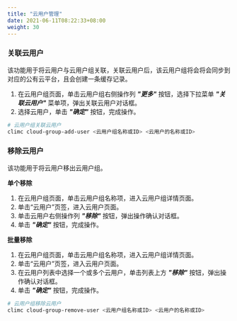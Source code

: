 ```yaml
---
title: "云用户管理"
date: 2021-06-11T08:22:33+08:00
weight: 30
---
```


### 关联云用户

该功能用于将云用户与云用户组关联，关联云用户后，该云用户组将会将会同步到对应的公有云平台，且会创建一条缓存记录。


1. 在云用户组页面，单击云用户组右侧操作列 **_"更多"_** 按钮，选择下拉菜单 **_"关联云用户"_** 菜单项，弹出关联云用户对话框。
2. 选择云用户，单击 **_"确定"_** 按钮，完成操作。

```bash
# 云用户组关联云用户
climc cloud-group-add-user <云用户组名称或ID> <云用户的名称或ID>
```

### 移除云用户

该功能用于将云用户移出云用户组。

**单个移除**

1. 在云用户组页面，单击云用户组名称项，进入云用户组详情页面。
2. 单击“云用户”页签，进入云用户页面。
3. 单击云用户右侧操作列 **_"移除"_** 按钮，弹出操作确认对话框。
4. 单击 **_"确定"_** 按钮，完成操作。

**批量移除**

1. 在云用户组页面，单击云用户组名称项，进入云用户组详情页面。
2. 单击“云用户”页签，进入云用户页面。
3. 在云用户列表中选择一个或多个云用户，单击列表上方 **_"移除"_** 按钮，弹出操作确认对话框。
4. 单击 **_"确定"_** 按钮，完成操作。



```bash
# 云用户组移除云用户
climc cloud-group-remove-user <云用户组名称或ID> <云用户的名称或ID>
```
